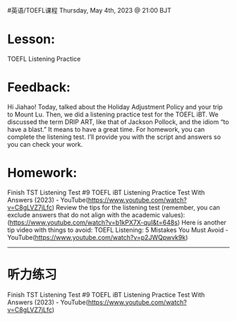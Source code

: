 #英语/TOEFL课程 
Thursday, May 4th, 2023 @ 21:00 BJT

# Lesson: 
TOEFL Listening Practice 
# Feedback: 
Hi Jiahao! Today, talked about the Holiday Adjustment Policy and your trip to Mount Lu. Then, we did a listening practice test for the TOEFL iBT. We discussed the term DRIP ART, like that of Jackson Pollock, and the idiom “to have a blast.” It means to have a great time. For homework, you can complete the listening test. I’ll provide you with the script and answers so you can check your work.
# Homework:
Finish TST Listening Test #9 ​TOEFL iBT Listening Practice Test With Answers (2023) - YouTube(https://www.youtube.com/watch?v=C8gLVZ7jLfc)
Review the tips for the listening test (remember, you can exclude answers that do not align with the academic values): (https://www.youtube.com/watch?v=b1kPX7X-quI&t=648s) 
Here is another tip video with things to avoid: ​TOEFL Listening: 5 Mistakes You Must Avoid - YouTube(https://www.youtube.com/watch?v=p2JWQpwvk9k)

---
# 听力练习
Finish TST Listening Test #9 ​TOEFL iBT Listening Practice Test With Answers (2023) - YouTube(https://www.youtube.com/watch?v=C8gLVZ7jLfc)
